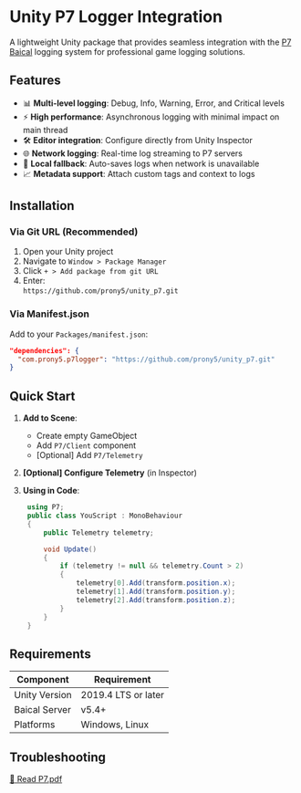 # Unity P7 Logger Integration

A lightweight Unity package that provides seamless integration with the [P7 Baical](https://baical.net/) logging system for professional game logging solutions.

## Features

- 📊 **Multi-level logging**: Debug, Info, Warning, Error, and Critical levels
- ⚡ **High performance**: Asynchronous logging with minimal impact on main thread
- 🛠 **Editor integration**: Configure directly from Unity Inspector
- 🌐 **Network logging**: Real-time log streaming to P7 servers
- 📂 **Local fallback**: Auto-saves logs when network is unavailable
- 📈 **Metadata support**: Attach custom tags and context to logs

## Installation

### Via Git URL (Recommended)
1. Open your Unity project
2. Navigate to `Window > Package Manager`
3. Click `+ > Add package from git URL`
4. Enter:  
   `https://github.com/prony5/unity_p7.git`

### Via Manifest.json
Add to your `Packages/manifest.json`:
```json
"dependencies": {
  "com.prony5.p7logger": "https://github.com/prony5/unity_p7.git"
}
```

## Quick Start

1. **Add to Scene**:
   - Create empty GameObject
   - Add `P7/Client` component
   - [Optional] Add `P7/Telemetry`

2. **[Optional] Configure Telemetry** (in Inspector)

3. **Using in Code**:
   ```csharp
    using P7;
    public class YouScript : MonoBehaviour
    {
        public Telemetry telemetry;

        void Update()
        {
            if (telemetry != null && telemetry.Count > 2)
            {
                telemetry[0].Add(transform.position.x);
                telemetry[1].Add(transform.position.y);
                telemetry[2].Add(transform.position.z);
            }
        }
    }
   ```
## Requirements

| Component      | Requirement                         |
|----------------|-------------------------------------|
| Unity Version  | 2019.4 LTS or later                 |
| Baical Server  | v5.4+                               |
| Platforms      | Windows, Linux                      |

## Troubleshooting

[📄 Read P7.pdf](/Docs/P7.pdf)
